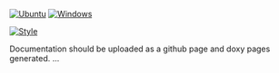 [![Ubuntu](https://github.com/picanumber/yap_prelude/actions/workflows/ubuntu.yml/badge.svg)](https://github.com/picanumber/yap_prelude/actions/workflows/ubuntu.yml) [![Windows](https://github.com/picanumber/yap_prelude/actions/workflows/windows.yml/badge.svg)](https://github.com/picanumber/yap_prelude/actions/workflows/windows.yml)

[![Style](https://github.com/picanumber/yap_prelude/actions/workflows/style.yml/badge.svg)](https://github.com/picanumber/yap_prelude/actions/workflows/style.yml)

Documentation should be uploaded as a github page and doxy pages generated.
...
